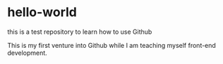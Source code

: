 # hello-world
this is a test repository to learn how to use Github

This is my first venture into Github while I am teaching myself front-end development.
